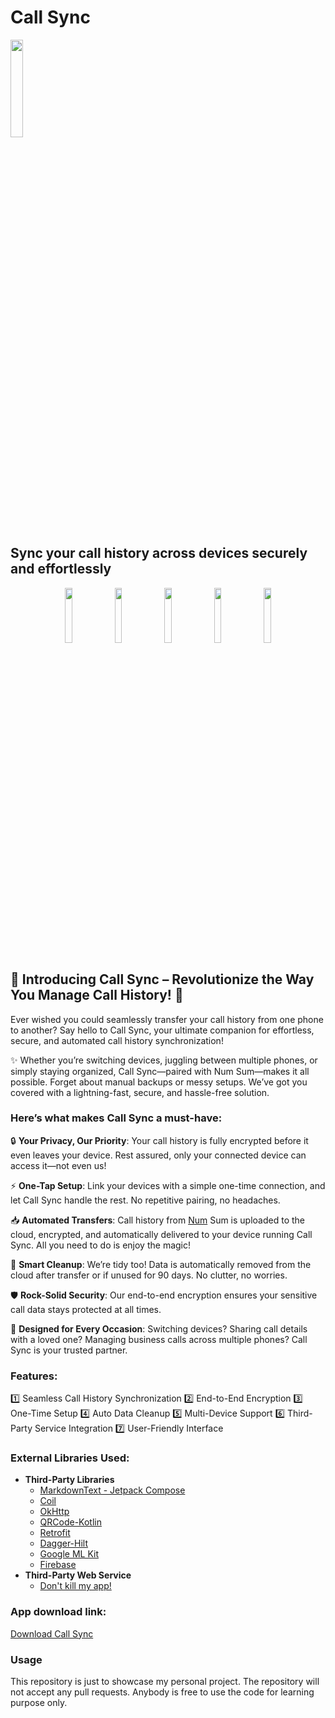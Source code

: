 # Call Sync

<img src="https://m.media-amazon.com/images/I/51RFoj3DBxL.png" width = 20%></img>

## Sync your call history across devices securely and effortlessly

<p align="center">
      <img src="https://m.media-amazon.com/images/I/81zdf3wEWlL._SL500_.png" width=15%>
      <img src="https://m.media-amazon.com/images/I/81gXTeKqKZL._SL500_.png" width=15%>
      <img src="https://m.media-amazon.com/images/I/81XOkkyVnVL._SL500_.png" width=15%>
      <img src="https://m.media-amazon.com/images/I/81ze-sJDIjL._SL500_.png" width=15%>
      <img src="https://m.media-amazon.com/images/I/81j5fW6zx0L._SL500_.png" width=15%>
</p>

## 🚀 Introducing Call Sync – Revolutionize the Way You Manage Call History! 🚀

Ever wished you could seamlessly transfer your call history from one phone to another? Say hello to Call Sync, your ultimate companion for effortless, secure, and automated call history synchronization!

✨ Whether you’re switching devices, juggling between multiple phones, or simply staying organized, Call Sync—paired with Num Sum—makes it all possible. Forget about manual backups or messy setups. We’ve got you covered with a lightning-fast, secure, and hassle-free solution.

### Here’s what makes Call Sync a must-have:

🔒 **Your Privacy, Our Priority**:
Your call history is fully encrypted before it even leaves your device. Rest assured, only your connected device can access it—not even us!

⚡ **One-Tap Setup**:
Link your devices with a simple one-time connection, and let Call Sync handle the rest. No repetitive pairing, no headaches.

📥 **Automated Transfers**:
Call history from [Num](https://www.github.com/smalik2811/Num-Sum) Sum is uploaded to the cloud, encrypted, and automatically delivered to your device running Call Sync. All you need to do is enjoy the magic!

🧹 **Smart Cleanup**:
We’re tidy too! Data is automatically removed from the cloud after transfer or if unused for 90 days. No clutter, no worries.

🛡️ **Rock-Solid Security**:
Our end-to-end encryption ensures your sensitive call data stays protected at all times.

💼 **Designed for Every Occasion**:
Switching devices? Sharing call details with a loved one? Managing business calls across multiple phones? Call Sync is your trusted partner.

### Features:

1️⃣ Seamless Call History Synchronization
2️⃣ End-to-End Encryption
3️⃣ One-Time Setup
4️⃣ Auto Data Cleanup
5️⃣ Multi-Device Support
6️⃣ Third-Party Service Integration
7️⃣ User-Friendly Interface

### External Libraries Used:

- **Third-Party Libraries**
  - [MarkdownText - Jetpack Compose](https://github.com/jeziellago/compose-markdown)
  - [Coil](https://coil-kt.github.io/coil/compose/)
  - [OkHttp](https://square.github.io/okhttp/)
  - [QRCode-Kotlin](https://github.com/g0dkar/qrcode-kotlin)
  - [Retrofit](https://github.com/square/retrofit)
  - [Dagger-Hilt](https://dagger.dev/hilt/)
  - [Google ML Kit](https://developers.google.com/ml-kit)
  - [Firebase](https://firebase.google.com/)
- **Third-Party Web Service**
  - [Don't kill my app!](https://dontkillmyapp.com/apidoc)  

### App download link:

[Download Call Sync](https://www.amazon.in/dp/B0DRTVVLMZ)

### Usage

This repository is just to showcase my personal project. The repository will not accept any pull requests. Anybody is free to use the code for learning purpose only.
